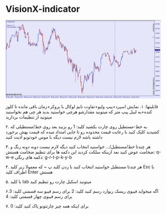 # VisionX-indicator

![alt text](images/1.png)


قابلیتها:
۱. نمایش اسپرد+پیپ ولیو+تفاوت تایم لوکال با بروکر+زمان باقی مانده تا کلوز کنده+یه لیبل پیپ متر که میتونید مقدارشو هرچی خواستید بدید هر چی هم نخواستید میتونید از تنظیمات بردارید

۲. یه خط-مستطیل روی چارت بکشید کلید:
1
رو بزنید بعد روی خط/مستطیلی که کشیدید کلیک کنید
با رعایت قیمت محدوده رو تا جایی امتداد میده که قیمت بهش برخورد داشته باشه لازم نیست دیگه با موس خودتونو اذیت کنید

۳. هر چندتا خط/مستطیل/... خواستید انتخاب کنید دیگه لازم نیست دونه دونه رنگ و ضخامت عوض کنید
بعد ازینکه سلکت کردید این دکمه ها برای تنظیم ضخامت هستش: 
q-w-e
دکمه های رنگی:
 g-r-t-p-k-y-b

۴. هر چندتا مستطیل خواستید انتخاب کنید با زدن کلید
 پ ~ 
که معمولا زیر کلید Esc یا اطراف کلید Enter هستش

۵. با کلید 
tab
میتونید اسکیل چارت رو تنظیم کنید

۶.اگه میخواید فیبوی ریسک ریوارد رسم کنید کلید:
2
برای رسم فیبو سه قسمتی کلید:
3
برای رسم فیبوی چهار قسمتی کلید:
4

۷. برای اینکه همه چیز چارتتونو پاک کنید کلید:
0
